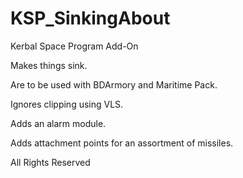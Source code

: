 # KSP_SinkingAbout
Kerbal Space Program Add-On


Makes things sink.

Are to be used with BDArmory and Maritime Pack.

Ignores clipping using VLS.

Adds an alarm module.

Adds attachment points for an assortment of missiles.

All Rights Reserved
